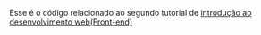 Esse é o código relacionado ao segundo tutorial de [introdução ao desenvolvimento web(Front-end)](https://dev.to/carmichaelf/introducao-ao-desenvolvimento-webfront-end-html-2a1j)
